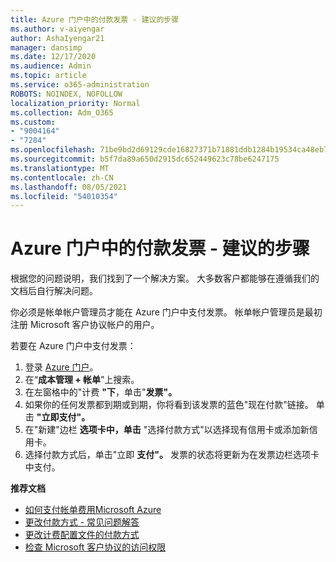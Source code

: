 ```yaml
---
title: Azure 门户中的付款发票 - 建议的步骤
ms.author: v-aiyengar
author: AshaIyengar21
manager: dansimp
ms.date: 12/17/2020
ms.audience: Admin
ms.topic: article
ms.service: o365-administration
ROBOTS: NOINDEX, NOFOLLOW
localization_priority: Normal
ms.collection: Adm_O365
ms.custom:
- "9004164"
- "7284"
ms.openlocfilehash: 71be9bd2d69129cde16827371b71881ddb1284b19534ca48eb7079e761bdcff8
ms.sourcegitcommit: b5f7da89a650d2915dc652449623c78be6247175
ms.translationtype: MT
ms.contentlocale: zh-CN
ms.lasthandoff: 08/05/2021
ms.locfileid: "54010354"
---
```

# <a name="pay-invoice-in-azure-portal---recommended-steps"></a>Azure 门户中的付款发票 - 建议的步骤

根据您的问题说明，我们找到了一个解决方案。 大多数客户都能够在遵循我们的文档后自行解决问题。

你必须是帐单帐户管理员才能在 Azure 门户中支付发票。 帐单帐户管理员是最初注册 Microsoft 客户协议帐户的用户。 

若要在 Azure 门户中支付发票： 

1. 登录 [Azure 门户](https://portal.azure.com/)。
1. 在“**成本管理 + 帐单**”上搜索。
1. 在左窗格中的"计费 **"下**，单击"**发票"。**
1. 如果你的任何发票都到期或到期，你将看到该发票的蓝色"现在付款"链接。 单击 **"立即支付"。**
1. 在"新建"边栏 **选项卡中，单击** "选择付款方式"以选择现有信用卡或添加新信用卡。
1. 选择付款方式后，单击"立即 **支付"。**
发票的状态将更新为在发票边栏选项卡中支付。

**推荐文档**

- [如何支付帐单费用Microsoft Azure](https://docs.microsoft.com/azure/cost-management-billing/understand/pay-bill)
- [更改付款方式 - 常见问题解答](https://docs.microsoft.com/azure/billing/billing-how-to-change-credit-card?WT.mc_id=Portal-Microsoft_Azure_Support#frequently-asked-questions)
- [更改计费配置文件的付款方式](https://docs.microsoft.com/azure/cost-management-billing/manage/change-credit-card?WT.mc_id=Portal-Microsoft_Azure_Support#manage-credit-cards-for-a-microsoft-customer-agreement)
- [检查 Microsoft 客户协议的访问权限](https://docs.microsoft.com/azure/cost-management-billing/manage/change-credit-card?WT.mc_id=Portal-Microsoft_Azure_Support%22%20%5Cl%20%22manage-credit-cards-for-a-microsoft-customer-agreement%22%20%5Ct%20%22_blank#check-the-type-of-your-account)